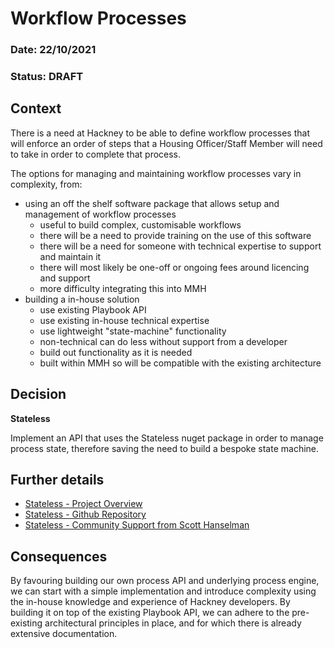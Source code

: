 # Workflow Processes

### **Date:** 22/10/2021

### **Status:** DRAFT

## **Context**

There is a need at Hackney to be able to define workflow processes that will enforce an order of steps that a Housing Officer/Staff Member will need to take in order to complete that process.

The options for managing and maintaining workflow processes vary in complexity, from:

- using an off the shelf software package that allows setup and management of workflow processes
  - useful to build complex, customisable workflows
  - there will be a need to provide training on the use of this software
  - there will be a need for someone with technical expertise to support and maintain it
  - there will most likely be one-off or ongoing fees around licencing and support
  - more difficulty integrating this into MMH
- building a in-house solution
  - use existing Playbook API
  - use existing in-house technical expertise
  - use lightweight "state-machine" functionality
  - non-technical can do less without support from a developer
  - build out functionality as it is needed
  - built within MMH so will be compatible with the existing architecture

## **Decision**

**Stateless**

Implement an API that uses the Stateless nuget package in order to manage process state, therefore saving the need to build a bespoke state machine.

## **Further details**

- [Stateless - Project Overview](https://nblumhardt.com/2016/11/stateless-30/)
- [Stateless - Github Repository](https://github.com/dotnet-state-machine/stateless)
- [Stateless - Community Support from Scott Hanselman](https://www.hanselman.com/blog/stateless-30-a-state-machine-library-for-net-core)

## **Consequences**

By favouring building our own process API and underlying process engine, we can start with a simple implementation and introduce complexity using the in-house knowledge and experience of Hackney developers. By building it on top of the existing Playbook API, we can adhere to the pre-existing architectural principles in place, and for which there is already extensive documentation.